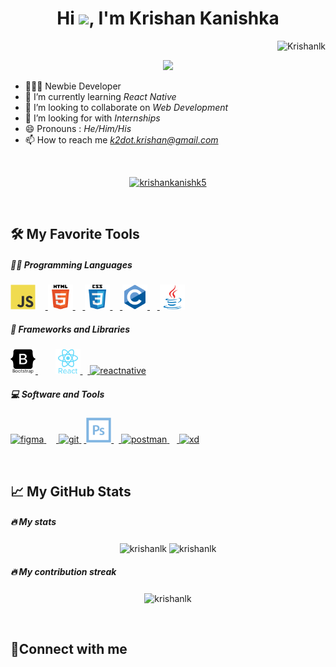 <!--
**krishanlk/krishanlk** is a ✨ _special_ ✨ repository because its `README.md` (this file) appears on your GitHub profile.

Here are some ideas to get you started:

- 🔭 I’m currently working on ...
- 🌱 I’m currently learning ...
- 👯 I’m looking to collaborate on ...
- 🤔 I’m looking for help with ...
- 💬 Ask me about ...
- 📫 How to reach me: ...
- 😄 Pronouns: ...
- ⚡ Fun fact: ...
-->


<h1 align="center">Hi <img src="https://media.giphy.com/media/hvRJCLFzcasrR4ia7z/giphy.gif" width="30">, I'm Krishan Kanishka</h1>
<p align="right"> <img src="https://komarev.com/ghpvc/?username=krishanlk&label=Profile%20views&color=0e75b6&style=flat" alt="Krishanlk" /> </p>

<p align="center">
   <img src="https://readme-typing-svg.herokuapp.com?font=Cookie&size=34&duration=8000&color=F7D594&center=true&vCenter=true&height=48&lines=University+Student;Frontend+developer;Flutter+enthusiast;React+Lover">
</p>


   


<!-- <p align="center"> <a href="https://github.com/ryo-ma/github-profile-trophy"><img src="https://github-profile-trophy.vercel.app/?username=pasanpula&theme=tokyonight" alt="pasanpula" /></a> </p> -->



- 👨🏽‍💻 Newbie Developer
- 🌱 I’m currently learning *React Native*
- 👯 I’m looking to collaborate on *Web Development*
- 🤔 I’m looking for with *Internships*
- 😄 Pronouns : *He/Him/His*
- 📫 How to reach me *k2dot.krishan@gmail.com*

&nbsp;
<p align="center"> <a href="https://twitter.com/krishankanishk5" target="blank"><img src="https://img.shields.io/twitter/follow/krishankanishk5?logo=twitter&style=for-the-badge" alt="krishankanishk5" /></a> </p>



&nbsp;

## 🛠 My Favorite Tools

##### 👨‍💻 Programming Languages
<p align="left">
<a href="https://developer.mozilla.org/en-US/docs/Web/JavaScript" target="_blank" rel="noreferrer"> <img src="https://raw.githubusercontent.com/devicons/devicon/master/icons/javascript/javascript-original.svg" alt="javascript" width="40" height="40"/></a>
&nbsp;
&nbsp;<a href="https://www.w3.org/html/" target="_blank" rel="noreferrer"> <img src="https://raw.githubusercontent.com/devicons/devicon/master/icons/html5/html5-original-wordmark.svg" alt="html5" width="40" height="40"/> </a>
&nbsp;
&nbsp;<a href="https://www.w3schools.com/css/" target="_blank" rel="noreferrer"> <img src="https://raw.githubusercontent.com/devicons/devicon/master/icons/css3/css3-original-wordmark.svg" alt="css3" width="40" height="40"/> </a> 
&nbsp;
&nbsp;<a href="https://www.cprogramming.com/" target="_blank" rel="noreferrer"> <img src="https://raw.githubusercontent.com/devicons/devicon/master/icons/c/c-original.svg" alt="c" width="40" height="40"/> </a>
&nbsp;
&nbsp;<a href="https://www.java.com" target="_blank" rel="noreferrer"> <img src="https://raw.githubusercontent.com/devicons/devicon/master/icons/java/java-original.svg" alt="java" width="40" height="40"/> </a>
</p>


##### 🧰 Frameworks and Libraries
<p align="left"> <a href="https://getbootstrap.com" target="_blank" rel="noreferrer"> <img src="https://raw.githubusercontent.com/devicons/devicon/master/icons/bootstrap/bootstrap-plain-wordmark.svg" alt="bootstrap" width="40" height="40"/> </a>
&nbsp;
&nbsp; <a href="https://www.cprogramming.com/" target="_blank" rel="noreferrer">  </a>&nbsp;&nbsp; <a href="https://expressjs.com" target="_blank" rel="noreferrer"> 
 <!---
<img src="https://raw.githubusercontent.com/devicons/devicon/master/icons/express/express-original-wordmark.svg" alt="express" width="40" height="40"/> </a>&nbsp;&nbsp; <a href="https://flutter.dev" target="_blank" rel="noreferrer"> <img src="https://www.vectorlogo.zone/logos/flutterio/flutterio-icon.svg" alt="flutter" width="40" height="40"/> </a>  &nbsp;&nbsp;  <a href="https://nodejs.org" target="_blank" rel="noreferrer"> <img src="https://raw.githubusercontent.com/devicons/devicon/master/icons/nodejs/nodejs-original-wordmark.svg" alt="nodejs" width="40" height="40"/> </a>&nbsp;&nbsp; <a href="https://reactjs.org/" target="_blank" rel="noreferrer"> 
   --->
<img src="https://raw.githubusercontent.com/devicons/devicon/master/icons/react/react-original-wordmark.svg" alt="react" width="40" height="40"/> </a> &nbsp;&nbsp;<a href="https://reactnative.dev/" target="_blank" rel="noreferrer"> <img src="https://reactnative.dev/img/header_logo.svg" alt="reactnative" width="40" height="40"/> </a> 
</a>
</p>

<!--
##### 🗄 Databases and Cloud Hosting
<p align="left">
 <a href="https://firebase.google.com/" target="_blank" rel="noreferrer"> <img src="https://www.vectorlogo.zone/logos/firebase/firebase-icon.svg" alt="firebase" width="40" height="40"/> </a> &nbsp;&nbsp;<a href="https://heroku.com" target="_blank" rel="noreferrer"> <img src="https://www.vectorlogo.zone/logos/heroku/heroku-icon.svg" alt="heroku" width="40" height="40"/></a>&nbsp;&nbsp;<a href="https://www.mongodb.com/" target="_blank" rel="noreferrer"> <img src="https://raw.githubusercontent.com/devicons/devicon/master/icons/mongodb/mongodb-original-wordmark.svg" alt="mongodb" width="40" height="40"/> </a&nbsp;>&nbsp;&nbsp;<a href="https://www.mysql.com/" target="_blank" rel="noreferrer"> <img src="https://raw.githubusercontent.com/devicons/devicon/master/icons/mysql/mysql-original-wordmark.svg" alt="mysql" width="40" height="40"/> </a>
 </p>
 --->
 
##### 💻 Software and Tools
<p align="left">
<a href="https://www.figma.com/" target="_blank" rel="noreferrer"> <img src="https://www.vectorlogo.zone/logos/figma/figma-icon.svg" alt="figma" width="40" height="40"/> </a>&nbsp;&nbsp;
&nbsp;<a href="https://git-scm.com/" target="_blank" rel="noreferrer"> <img src="https://www.vectorlogo.zone/logos/git-scm/git-scm-icon.svg" alt="git" width="40" height="40"/> </a>&nbsp;<a href="https://www.photoshop.com/en" target="_blank" rel="noreferrer"> <img src="https://raw.githubusercontent.com/devicons/devicon/master/icons/photoshop/photoshop-line.svg" alt="photoshop" width="40" height="40"/> </a>
&nbsp;&nbsp;<a href="https://postman.com" target="_blank" rel="noreferrer"> <img src="https://www.vectorlogo.zone/logos/getpostman/getpostman-icon.svg" alt="postman" width="40" height="40"/> </a>&nbsp;
&nbsp;<a href="https://www.adobe.com/products/xd.html" target="_blank" rel="noreferrer"> <img src="https://cdn.worldvectorlogo.com/logos/adobe-xd.svg" alt="xd" width="40" height="40"/> </a> </p>



&nbsp;

## 📈 My GitHub Stats

<!---
##### 🔥 My contribution graph
 ![krishanlk's 𝚐𝚒𝚝𝚑𝚞𝚋 𝚐𝚛𝚊𝚙𝚑](https://activity-graph.herokuapp.com/graph?username=krishanlk&theme=react-dark&hide_border=true&area=true)
--->

##### 🔥 My stats
<p align="center"><img align="center" src="https://github-readme-stats.vercel.app/api/top-langs?username=krishanlk&show_icons=true&theme=tokyonight&locale=en&layout=compact" alt="krishanlk" />&nbsp;<img align="center" src="https://github-readme-stats.vercel.app/api?username=krishanlk&show_icons=true&theme=tokyonight&locale=en" alt="krishanlk" /></p>

##### 🔥 My contribution streak
<p align="center"><img align="center" src="https://github-readme-streak-stats.herokuapp.com/?user=krishanlk&theme=dark" alt="krishanlk" /></p>

&nbsp;
## 🔗Connect with me

<!--
<p align="left">
<a href="https://codepen.io/pasanpula" target="blank"><img align="center" src="https://raw.githubusercontent.com/rahuldkjain/github-profile-readme-generator/master/src/images/icons/Social/codepen.svg" alt="pasanpula" height="30" width="40" /></a>
&nbsp;<a href="https://twitter.com/pulasithi" target="blank"><img align="center" src="https://raw.githubusercontent.com/rahuldkjain/github-profile-readme-generator/master/src/images/icons/Social/twitter.svg" alt="pulasithi" height="30" width="40" /></a>
&nbsp;<a href="https://linkedin.com/in/pulasithi" target="blank"><img align="center" src="https://raw.githubusercontent.com/rahuldkjain/github-profile-readme-generator/master/src/images/icons/Social/linked-in-alt.svg" alt="pulasithi" height="30" width="40" /></a>
&nbsp;<a href="https://fb.com/pasan.pulasithi" target="blank"><img align="center" src="https://raw.githubusercontent.com/rahuldkjain/github-profile-readme-generator/master/src/images/icons/Social/facebook.svg" alt="pasan.pulasithi" height="30" width="40" /></a>
&nbsp;<a href="https://dribbble.com/pasan" target="blank"><img align="center" src="https://raw.githubusercontent.com/rahuldkjain/github-profile-readme-generator/master/src/images/icons/Social/dribbble.svg" alt="pasan" height="30" width="40" /></a>
&nbsp;<a href="https://www.behance.net/pasan" target="blank"><img align="center" src="https://raw.githubusercontent.com/rahuldkjain/github-profile-readme-generator/master/src/images/icons/Social/behance.svg" alt="pasan" height="30" width="40" /></a>
&nbsp;<a href="https://www.hackerrank.com/pasan" target="blank"><img align="center" src="https://raw.githubusercontent.com/rahuldkjain/github-profile-readme-generator/master/src/images/icons/Social/hackerrank.svg" alt="pasan" height="30" width="40" /></a>
</p>
--->
